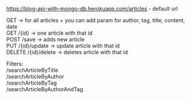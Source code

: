 https://blog-api-with-mongo-db.herokuapp.com/articles - default url


GET                 -> for all articles             + you can add param for author, tag, title, content, date\
GET /{id}           -> one article with that id\
POST /save          -> adds new article\
PUT /{id}/update    -> update article with that id\
DELETE /{id}/delete -> deletes article with that id

Filters:\
/searchArticleByTitle\
/searchArticleByAuthor\
/searchArticleByTag\
/searchArticleByAuthorAndTag
